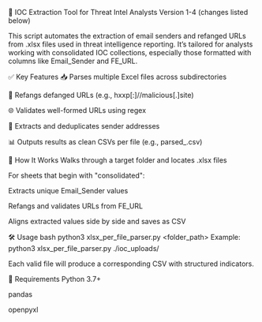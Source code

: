 🧪 IOC Extraction Tool for Threat Intel Analysts
Version 1-4 (changes listed below)

This script automates the extraction of email senders and refanged URLs from .xlsx files used in threat intelligence reporting. It’s tailored for analysts working with consolidated IOC collections, especially those formatted with columns like Email_Sender and FE_URL.

✅ Key Features
📥 Parses multiple Excel files across subdirectories

🧠 Refangs defanged URLs (e.g., hxxp[:]//malicious[.]site)

🌐 Validates well-formed URLs using regex

📧 Extracts and deduplicates sender addresses

📊 Outputs results as clean CSVs per file (e.g., parsed_<filename>.csv)

🔄 How It Works
Walks through a target folder and locates .xlsx files

For sheets that begin with "consolidated":

Extracts unique Email_Sender values

Refangs and validates URLs from FE_URL

Aligns extracted values side by side and saves as CSV

🛠 Usage
bash
python3 xlsx_per_file_parser.py <folder_path>
Example: python3 xlsx_per_file_parser.py ./ioc_uploads/

Each valid file will produce a corresponding CSV with structured indicators.

🚧 Requirements
Python 3.7+

pandas

openpyxl
